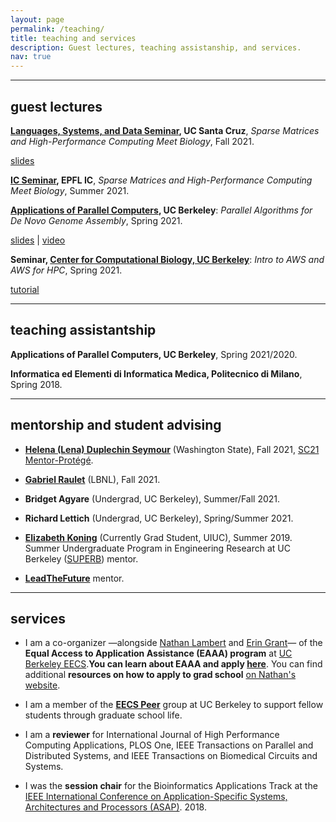 ```yaml
---
layout: page
permalink: /teaching/
title: teaching and services
description: Guest lectures, teaching assistanship, and services.
nav: true
---
```

___

## guest lectures

**[Languages, Systems, and Data Seminar](https://lsd-ucsc.github.io/lsd-seminar/2021fa/), UC Santa Cruz**, *Sparse Matrices and High-Performance Computing Meet Biology*, Fall 2021.

[slides](https://drive.google.com/file/d/1YRL5HIorMkPQOcEiQ4lTJp6BRrVTN95B/view?usp=sharing)

**[IC Seminar](https://memento.epfl.ch/event/ic-talk-sparse-matrices-and-high-performance-com-2/), EPFL IC**, *Sparse Matrices and High-Performance Computing Meet Biology*, Summer 2021.

**[Applications of Parallel Computers](https://sites.google.com/lbl.gov/cs267-spr2021), UC Berkeley**: *Parallel Algorithms for De Novo Genome Assembly*, Spring 2021.

[slides](https://bit.ly/3beLtwh) \| [video](https://www.youtube.com/watch?v=bJky-GMFob4)

**Seminar, [Center for Computational Biology, UC Berkeley](https://ccb.berkeley.edu/)**: *Intro to AWS and AWS for HPC*, Spring 2021.

[tutorial](https://github.com/giuliaguidi/AWS-Tutorial-CompBio-Seminar)

___

## teaching assistantship

**Applications of Parallel Computers, UC Berkeley**, Spring 2021/2020.

**Informatica ed Elementi di Informatica Medica, Politecnico di Milano**, Spring 2018.

___

## mentorship and student advising

* **[Helena (Lena) Duplechin Seymour](https://www.linkedin.com/in/helena-lena-duplechin-seymour/)** (Washington State), Fall 2021, [SC21 Mentor-Protégé](https://sc21.supercomputing.org/program/studentssc/mentor-protege-matching/).
* **[Gabriel Raulet](https://www.linkedin.com/in/gabriel-raulet-207b7b214)** (LBNL), Fall 2021.
* **Bridget Agyare** (Undergrad, UC Berkeley), Summer/Fall 2021.
* **Richard Lettich** (Undergrad, UC Berkeley), Spring/Summer 2021.
* **[Elizabeth Koning](https://kodingkoning.github.io/)** (Currently Grad Student, UIUC), Summer 2019. Summer Undergraduate Program in Engineering Research at UC Berkeley ([SUPERB](https://eecs.berkeley.edu/resources/undergrads/research/superb)) mentor. 

* **[LeadTheFuture](leadthefuture.tech)** mentor.

___

## services

* I am a co-organizer —alongside [Nathan Lambert](https://www.natolambert.com/) and [Erin Grant](https://eringrant.github.io/)— of the **Equal Access to Application Assistance (EAAA) program** at [UC Berkeley EECS](https://eecs.berkeley.edu/).**You can learn about EAAA and apply [here](https://sites.google.com/berkeley.edu/eaaa/home)**. You can find additional **resources on how to apply to grad school** [on Nathan's website](https://www.natolambert.com/guides/grad-apps).

* I am a member of the **[EECS Peer](https://www2.eecs.berkeley.edu/eecs-peers/)** group at UC Berkeley to support fellow students through graduate school life.

* I am a **reviewer** for International Journal of High Performance Computing Applications, PLOS One, IEEE Transactions on Parallel and Distributed Systems, and IEEE Transactions on Biomedical Circuits and Systems.

* I was the **session chair** for the Bioinformatics Applications Track at the [IEEE International Conference on Application-Specific Systems, Architectures and Processors (ASAP)](https://asap18.necst.it/program.html). 2018.
